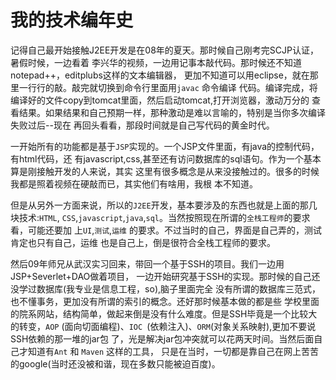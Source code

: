 # 我的技术编年史

记得自己最开始接触J2EE开发是在08年的夏天。那时候自己刚考完SCJP认证，暑假时候，一边看着
李兴华的视频，一边用记事本敲代码。那时候还不知道notepad++，editplubs这样的文本编辑器，
更加不知道可以用eclipse，就在那里一行行的敲。敲完就切换到命令行里面用`javac` 命令编译
代码。编译完成，将编译好的文件copy到tomcat里面，然后启动tomcat,打开浏览器，激动万分的
查看结果。如果结果和自己预期一样，那种激动是难以言喻的，特别是当你多次编译失败过后--现在
再回头看看，那段时间就是自己写代码的黄金时代。

一开始所有的功能都是基于`JSP`实现的。一个JSP文件里面，有java的控制代码，有html代码，还
有javascript,css,甚至还有访问数据库的sql语句。作为一个基本算是刚接触开发的人来说，其实
这里有很多概念是从来没接触过的。很多的时候我都是照着视频在硬敲而已，其实他们有啥用，我根
本不知道。

但是从另外一方面来说，所以的`J2EE`开发，基本要涉及的东西也就是上面的那几块技术:`HTML`,
`CSS`,`javascript`,`java`,`sql`。当然按照现在所谓的`全栈工程师`的要求看，可能还要加
上`UI`,`测试`,`运维` 的要求。不过当时的自己，界面是自己弄的，测试肯定也只有自己，运维
也是自己上，倒是很符合全栈工程师的要求。

然后09年师兄从武汉实习回来，带回一个基于SSH的项目。我们一边用JSP+Severlet+DAO做着项目，
一边开始研究基于SSH的实现。那时候的自己还没学过数据库(我专业是信息工程，so),脑子里面完全
没有所谓的数据库三范式，也不懂事务，更加没有所谓的索引的概念。还好那时候基本做的都是些
学校里面的院系网站，结构简单，做起来倒是没有什么难度。但是SSH毕竟是一个比较大的转变，`AOP`
(面向切面编程)、`IOC `(依赖注入)、`ORM`(对象关系映射),更加不要说SSH依赖的那一堆的jar包
了，光是解决jar包冲突就可以花两天时间。当然后面自己才知道有`Ant` 和 `Maven` 这样的工具，
只是在当时，一切都是靠自己在网上苦苦的google(当时还没被和谐，现在多数只能被迫百度)。
